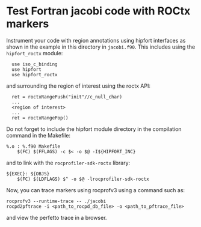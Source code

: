 # Test Fortran jacobi code with ROCtx markers

Instrument your code with region annotations using hipfort interfaces
as shown in the example in this directory in `jacobi.f90`. This includes
using the `hipfort_roctx` module:

```
  use iso_c_binding
  use hipfort
  use hipfort_roctx
```

and surrounding the region of interest using the roctx API:

```
  ret = roctxRangePush("init"//c_null_char)
  ...
  <region of interest>
  ...
  ret = roctxRangePop()
```

Do not forget to include the hipfort module directory in the compilation command
in the Makefile:

```
%.o : %.f90 Makefile
    $(FC) $(FFLAGS) -c $< -o $@ -I${HIPFORT_INC}
```

and to link with the `rocprofiler-sdk-roctx` library:

```
${EXEC}: ${OBJS}
    $(FC) $(LDFLAGS) $^ -o $@ -lrocprofiler-sdk-roctx
```

Now, you can trace markers using rocprofv3 using a command such as:

```
rocprofv3 --runtime-trace -- ./jacobi
rocpd2pftrace -i <path_to_rocpd_db_file> -o <path_to_pftrace_file>
```

and view the perfetto trace in a browser. 
